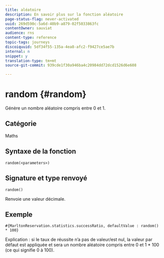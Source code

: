 ```yaml
---
title: aléatoire
description: En savoir plus sur la fonction aléatoire
page-status-flag: never-activated
uuid: 269d590c-5a6d-40b9-a879-02f5033863fc
contentOwner: sauviat
audience: rns
content-type: reference
topic-tags: journeys
discoiquuid: 5df34f55-135a-4ea8-afc2-f9427ce5ae7b
internal: n
snippet: y
translation-type: tm+mt
source-git-commit: 939cde1f30a946ba4c20984dd72dcd1526d6e608

---
```



# random {#random}

Génère un nombre aléatoire compris entre 0 et 1.

## Catégorie

Maths

## Syntaxe de la fonction

`random(<parameters>)`

## Signature et type renvoyé

`random()`

Renvoie une valeur décimale.

## Exemple 

`#{MarltonReservation.statistics.successRatio, defaultValue : random() * 100}`

Explication : si le taux de réussite n’a pas de valeur/est nul, la valeur par défaut est appliquée et sera un nombre aléatoire compris entre 0 et 1 * 100 (ce qui signifie 0 à 100).
